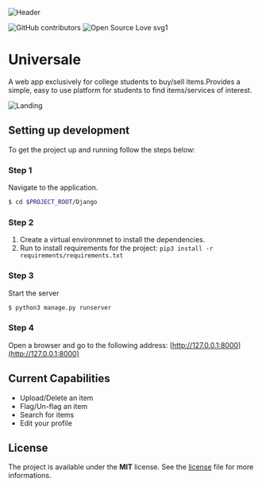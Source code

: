 ![Header](resources/hero.png)

![GitHub contributors](https://img.shields.io/github/contributors/vedantpuri/universale.svg) ![Open Source Love svg1](https://badges.frapsoft.com/os/v1/open-source.svg?v=103)

# Universale
A web app exclusively for college students to buy/sell items.Provides a simple, easy to use platform for students to find items/services of interest.  

![Landing](resources/landing.png)

## Setting up development

To get the project up and running follow the steps below:


### Step 1
Navigate to the application.
```bash
$ cd $PROJECT_ROOT/Django
```

### Step 2

1. Create a virtual environmnet to install the dependencies.
2. Run to install  requirements for the project: `pip3 install -r requirements/requirements.txt`

### Step 3
Start the server
```bash
$ python3 manage.py runserver
```
### Step 4
Open a browser and go to the following address:
[http://127.0.0.1:8000](http://127.0.0.1:8000)


## Current Capabilities
- Upload/Delete an item
- Flag/Un-flag an item
- Search for items
- Edit your profile

## License
The project is available under the **MIT** license. See the [license](https://github.com/vedantpuri/universale/blob/master/LICENSE.md) file for more informations.
